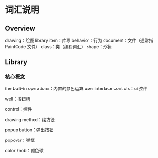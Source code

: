 
# 词汇说明

## Overview

drawing：绘图
library item：库项
behavior：行为
document：文件（通常指 PaintCode 文件）
class：类（编程词汇）
shape：形状

## Library

### 核心概念

the built-in operations：内置的颜色运算
user interface controls：ui 控件




well：按钮槽

control：控件

drawing method：绘方法



popup button：弹出按钮

popover：弹框

color knob：颜色球


